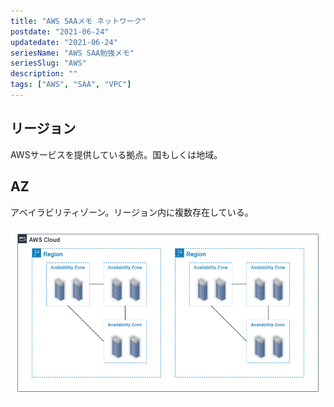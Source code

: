 ```yaml
---
title: "AWS SAAメモ ネットワーク"
postdate: "2021-06-24"
updatedate: "2021-06-24"
seriesName: "AWS SAA勉強メモ"
seriesSlug: "AWS"
description: ""
tags: ["AWS", "SAA", "VPC"]
---
```


## リージョン

AWSサービスを提供している拠点。国もしくは地域。

## AZ

アベイラビリティゾーン。リージョン内に複数存在している。

![](images/image01.png)